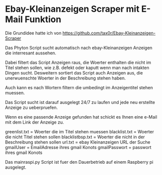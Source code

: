 # Ebay-Kleinanzeigen Scraper mit E-Mail Funktion

Die Grundidee hatte ich von https://github.com/tax0r/Ebay-Kleinanzeigen-Scraper

Das Phyton Script sucht automatisch nach ebay-Kleinanzeigen Anzeigen die interresant aussehen.

Dabei filtert das Script Anzeigen raus, die Woerter enthalten die nicht im Titel stehen sollen, wie z.B. defekt oder kaputt wenn man nach intakten Dingen sucht. Desweitern sortiert das Script auch Anzeigen aus, die unerwuenschte Woerter in der Beschreibung stehen haben.

Auch kann es nach Wortern filtern die umbedingt im Anzeigentitel stehen muessen.

Das Script sucht ist darauf ausgelegt 24/7 zu laufen und jede neu erstellte Anzeige zu ueberpruefen.

Wenn es eine passende Anzeige gefunden hat schickt es Ihnen eine e-Mail mit dem Link der Anzeige zu.

greenlist.txt = Woerter die im Titel stehen muessen
blacklist.txt = Woerter die nicht Titel stehen sollen
blacklistbsp.txt = Woerter die nicht in der Beschreibung stehen sollen
url.txt = ebay Kleinanzeigen URL der Suche
gmailUser = EmailAdresse ihres gmail Konots
gmailPasswort = passwort ihres gmail Konots

Das mainraspi.py Script ist fuer den Dauerbetrieb auf einem Raspberry pi ausgelegt.
